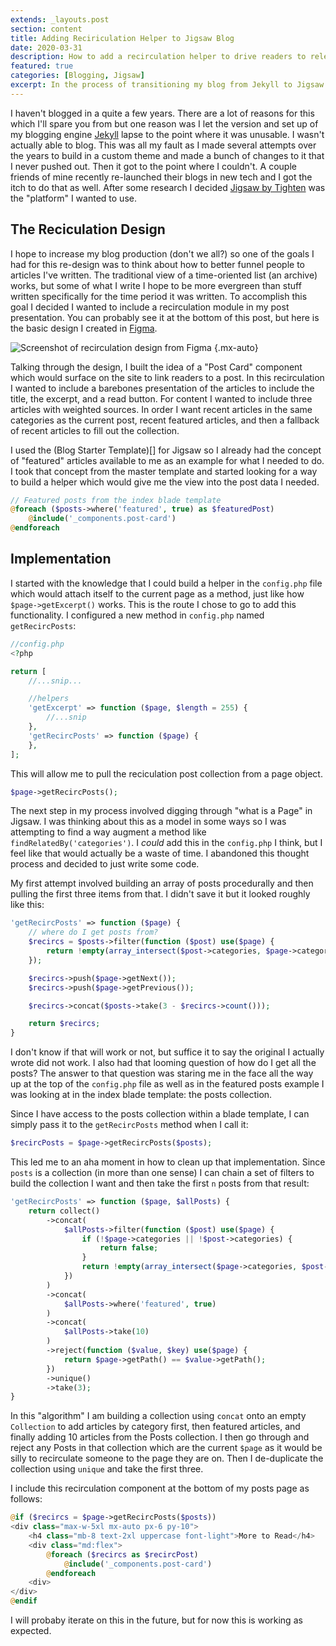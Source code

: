 ```yaml
---
extends: _layouts.post
section: content
title: Adding Reciriculation Helper to Jigsaw Blog
date: 2020-03-31
description: How to add a recirculation helper to drive readers to relevant/fresh content
featured: true
categories: [Blogging, Jigsaw]
excerpt: In the process of transitioning my blog from Jekyll to Jigsaw I worked on a re-design. One feature I wanted was the ability to recommend relevant and fresh content to readers. To accomplish this I created a helper to pull posts into a recirculation modules. This is how I did it.
---
```


I haven't blogged in a quite a few years. There are a lot of reasons for this which I'll spare you from but one reason was I let the version and set up of my blogging engine [Jekyll](https://jekyllrb.com/) lapse to the point where it was unusable. I wasn't actually able to blog. This was all my fault as I made several attempts over the years to build in a custom theme and made a bunch of changes to it that I never pushed out. Then it got to the point where I couldn't. A couple friends of mine recently re-launched their blogs in new tech and I got the itch to do that as well. After some research I decided [Jigsaw by Tighten](https://jigsaw.tighten.co/) was the "platform" I wanted to use.

## The Reciculation Design

I hope to increase my blog production (don't we all?) so one of the goals I had for this re-design was to think about how to better funnel people to articles I've written. The traditional view of a time-oriented list (an archive) works, but some of what I write I hope to be more evergreen than stuff written specifically for the time period it was written. To accomplish this goal I decided I wanted to include a recirculation module in my post presentation. You can probably see it at the bottom of this post, but here is the basic design I created in [Figma](https://www.figma.com/).

![Screenshot of recirculation design from Figma](/assets/img/posts/adding-recirculation/recirc-figma.png) {.mx-auto}

Talking through the design, I built the idea of a "Post Card" component which would surface on the site to link readers to a post. In this recirculation I wanted to include a barebones presentation of the articles to include the title, the excerpt, and a read button. For content I wanted to include three articles with weighted sources. In order I want recent articles in the same categories as the current post, recent featured articles, and then a fallback of recent articles to fill out the collection.

I used the (Blog Starter Template)[] for Jigsaw so I already had the concept of "featured" articles available to me as an example for what I needed to do. I took that concept from the master template and started looking for a way to build a helper which would give me the view into the post data I needed.

```php
// Featured posts from the index blade template
@foreach ($posts->where('featured', true) as $featuredPost)
    @include('_components.post-card')
@endforeach
```

## Implementation

I started with the knowledge that I could build a helper in the `config.php` file which would attach itself to the current page as a method, just like how `$page->getExcerpt()` works. This is the route I chose to go to add this functionality. I configured a new method in `config.php` named `getRecircPosts`:

```php
//config.php
<?php

return [
    //...snip...

    //helpers
    'getExcerpt' => function ($page, $length = 255) {
        //...snip
    },
    'getRecircPosts' => function ($page) {
    },
];
```

This will allow me to pull the reciculation post collection from a page object.

```php
$page->getRecircPosts();
```

The next step in my process involved digging through "what is a Page" in Jigsaw. I was thinking about this as a model in some ways so I was attempting to find a way augment a method like `findRelatedBy('categories')`. I _could_ add this in the `config.php` I think, but I feel like that would actually be a waste of time. I abandoned this thought process and decided to just write some code.

My first attempt involved building an array of posts procedurally and then pulling the first three items from that. I didn't save it but it looked roughly like this:

```php
'getRecircPosts' => function ($page) {
    // where do I get posts from?
    $recircs = $posts->filter(function ($post) use($page) {
        return !empty(array_intersect($post->categories, $page->categories));
    });

    $recircs->push($page->getNext());
    $recircs->push($page->getPrevious());

    $recircs->concat($posts->take(3 - $recircs->count()));

    return $recircs;
}
```

I don't know if that will work or not, but suffice it to say the original I actually wrote did not work. I also had that looming question of how do I get all the posts? The answer to that question was staring me in the face all the way up at the top of the `config.php` file as well as in the featured posts example I was looking at in the index blade template: the posts collection.

Since I have access to the posts collection within a blade template, I can simply pass it to the `getRecircPosts` method when I call it:

```php
$recircPosts = $page->getRecircPosts($posts);
```

This led me to an aha moment in how to clean up that implementation. Since `posts` is a collection (in more than one sense) I can chain a set of filters to build the collection I want and then take the first `n` posts from that result:

```php
'getRecircPosts' => function ($page, $allPosts) {
    return collect()
        ->concat(
            $allPosts->filter(function ($post) use($page) {
                if (!$page->categories || !$post->categories) {
                    return false;
                }
                return !empty(array_intersect($page->categories, $post->categories));
            })
        )
        ->concat(
            $allPosts->where('featured', true)
        )
        ->concat(
            $allPosts->take(10)
        )
        ->reject(function ($value, $key) use($page) {
            return $page->getPath() == $value->getPath();
        })
        ->unique()
        ->take(3);
}
```

In this "algorithm" I am building a collection using `concat` onto an empty `Collection` to add articles by category first, then featured articles, and finally adding 10 articles from the Posts collection. I then go through and reject any Posts in that collection which are the current `$page` as it would be silly to recirculate someone to the page they are on. Then I de-duplicate the collection using `unique` and take the first three.

I include this recirculation component at the bottom of my posts page as follows:

```php
@if ($recircs = $page->getRecircPosts($posts))
<div class="max-w-5xl mx-auto px-6 py-10">
    <h4 class="mb-8 text-2xl uppercase font-light">More to Read</h4>
    <div class="md:flex">
        @foreach ($recircs as $recircPost)
            @include('_components.post-card')
        @endforeach
    <div>
</div>
@endif
```

I will probaby iterate on this in the future, but for now this is working as expected.